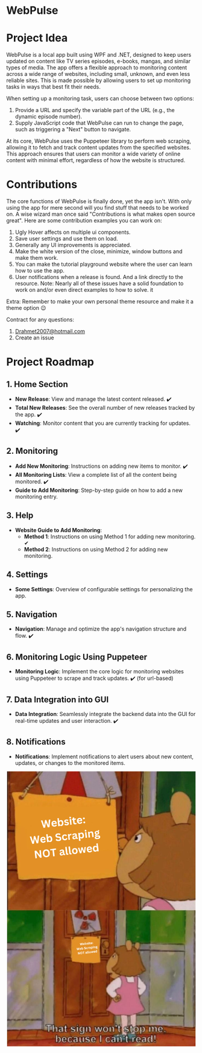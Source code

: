# WebPulse




# Project Idea

WebPulse is a local app built using WPF and .NET, designed to keep users updated on content like TV series episodes, e-books, mangas, and similar types of media. The app offers a flexible approach to monitoring content across a wide range of websites, including small, unknown, and even less reliable sites. This is made possible by allowing users to set up monitoring tasks in ways that best fit their needs.

When setting up a monitoring task, users can choose between two options:

1. Provide a URL and specify the variable part of the URL (e.g., the dynamic episode number).
2. Supply JavaScript code that WebPulse can run to change the page, such as triggering a "Next" button to navigate.

At its core, WebPulse uses the Puppeteer library to perform web scraping, allowing it to fetch and track content updates from the specified websites. This approach ensures that users can monitor a wide variety of online content with minimal effort, regardless of how the website is structured.

# Contributions

The core functions of WebPulse is finally done, yet the app isn't. With only using the app for mere second will you find stuff that needs to be worked on. 
A wise wizard man once said "Contributions is what makes open source great". 
Here are some contribution examples you can work on:

1. Ugly Hover affects on multiple ui components.
2. Save user settings and use them on load.
3. Generally any UI improvements is appreciated. 
4. Make the white version of the close, minimize, window buttons and make them work. 
5. You can make the tutorial playground website where the user can learn how to use the app.
6. User notifications when a release is found. And a link directly to the resource. 
Note: Nearly all of these issues have a solid foundation to work on and/or even direct examples to how to solve. it 

Extra: Remember to make your own personal theme resource and make it a theme option 😉
 
Contract for any questions:
1. Drahmet2007@hotmail.com
2. Create an issue

# Project Roadmap

<!-- GUI part of the WebPulse project, covering front-end features and instructions -->

## 1. Home Section
   - **New Release**: View and manage the latest content released. ✔️ 
   - **Total New Releases**: See the overall number of new releases tracked by the app. ✔️ 
   - **Watching**: Monitor content that you are currently tracking for updates. ✔️ 

## 2. Monitoring
   - **Add New Monitoring**: Instructions on adding new items to monitor. ✔️ 
   - **All Monitoring Lists**: View a complete list of all the content being monitored. ✔️ 
   - **Guide to Add Monitoring**: Step-by-step guide on how to add a new monitoring entry.
 
## 3. Help
   - **Website Guide to Add Monitoring**:
     - **Method 1**: Instructions on using Method 1 for adding new monitoring. ✔
     - **Method 2**: Instructions on using Method 2 for adding new monitoring.

## 4. Settings
   - **Some Settings**: Overview of configurable settings for personalizing the app.

<!-- Backend stuff of the WebPulse project, covering the back-end functionality -->

## 5. Navigation
   - **Navigation**: Manage and optimize the app's navigation structure and flow. ✔️ 

## 6. Monitoring Logic Using Puppeteer
   - **Monitoring Logic**: Implement the core logic for monitoring websites using Puppeteer to scrape and track updates. ✔️ (for url-based)

## 7. Data Integration into GUI
   - **Data Integration**: Seamlessly integrate the backend data into the GUI for real-time updates and user interaction. ✔️
     
## 8. Notifications
   - **Notifications**: Implement notifications to alert users about new content, updates, or changes to the monitored items.

<p align="center">
  <img src="https://github.com/Mech654/Resources/blob/main/Web%20Scraping%20NOT%20allowed.png" width="500">
</p>


